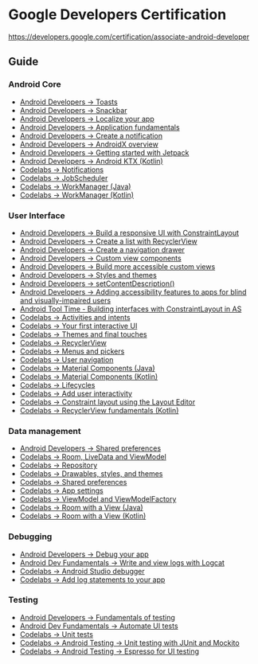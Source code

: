 # Google Developers Certification

https://developers.google.com/certification/associate-android-developer

## Guide

### Android Core

<ul>
<li><a href="https://developer.android.com/guide/topics/ui/notifiers/toasts" class="gc-analytics-event" data-category="Associate-Android-Developer-study_guide-android_core" data-label="goto-article-toasts">Android Developers -&gt; Toasts</a></li>
<li><a href="https://developer.android.com/reference/android/support/design/widget/Snackbar" class="gc-analytics-event" data-category="Associate-Android-Developer-study_guide-android_core" data-label="goto-reference-snackbar">Android Developers -&gt; Snackbar</a></li>
<li><a href="https://developer.android.com/guide/topics/resources/localization" class="gc-analytics-event" data-category="Associate-Android-Developer-study_guide-android_core" data-label="goto-article-localize">Android Developers -&gt; Localize your app</a></li>
<li><a href="https://developer.android.com/guide/components/fundamentals" class="gc-analytics-event" data-category="Associate-Android-Developer-study_guide-android_core" data-label="goto-article-fundamentals">Android Developers -&gt; Application fundamentals</a></li>
<li><a href="https://developer.android.com/training/notify-user/build-notification" class="gc-analytics-event" data-category="Associate-Android-Developer-study_guide-android_core" data-label="goto-article-notifications">Android Developers -&gt; Create a notification</a></li>
<li><a href="https://developer.android.com/jetpack/androidx" class="gc-analytics-event" data-category="Associate-Android-Developer-study_guide-android_core" data-label="goto-article-androidx">Android Developers -&gt; AndroidX overview</a></li>
<li><a href="https://developer.android.com/jetpack/docs/getting-started" class="gc-analytics-event" data-category="Associate-Android-Developer-study_guide-android_core" data-label="goto-article-jetpack">Android Developers -&gt; Getting started with Jetpack</a></li>
<li><a href="https://developer.android.com/kotlin/ktx" class="gc-analytics-event" data-category="Associate-Android-Developer-study_guide-android_core" data-label="goto-article-kotlin_extensions">Android Developers -&gt; Android KTX (Kotlin)</a></li>
<li><a href="https://codelabs.developers.google.com/codelabs/android-training-notifications/index.html#0" class="gc-analytics-event" data-category="Associate-Android-Developer-study_guide-android_core" data-label="goto-codelab-notifications">Codelabs -&gt; Notifications</a></li>
<li><a href="https://codelabs.developers.google.com/codelabs/android-training-job-scheduler/index.html#0" class="gc-analytics-event" data-category="Associate-Android-Developer-study_guide-android_core" data-label="goto-codelab-jobscheduler">Codelabs -&gt; JobScheduler</a></li>
<li><a href="https://codelabs.developers.google.com/codelabs/android-workmanager/index.html#0" class="gc-analytics-event" data-category="Associate-Android-Developer-study_guide-android_core" data-label="goto-codelab-workmanager-java">Codelabs -&gt; WorkManager (Java)</a></li>
<li><a href="https://codelabs.developers.google.com/codelabs/android-workmanager-kt/index.html#0" class="gc-analytics-event" data-category="Associate-Android-Developer-study_guide-android_core" data-label="goto-codelab-workmanager-kotlin">Codelabs -&gt; WorkManager (Kotlin)</a></li>
</ul>

### User Interface

<ul>
<li><a href="https://developer.android.com/training/constraint-layout/" class="gc-analytics-event" data-category="Associate-Android-Developer-study_guide-user_interface" data-label="goto-article-responsive-ui-constraintlayout">Android Developers -&gt; Build a responsive UI with ConstraintLayout</a></li>
<li><a href="https://developer.android.com/guide/topics/ui/layout/recyclerview" class="gc-analytics-event" data-category="Associate-Android-Developer-study_guide-user_interface" data-label="goto-article-list_recyclerview">Android Developers -&gt; Create a list with RecyclerView</a></li>
<li><a href="https://developer.android.com/training/implementing-navigation/nav-drawer" class="gc-analytics-event" data-category="Associate-Android-Developer-study_guide-user_interface" data-label="goto-article-navigation_drawer">Android Developers -&gt; Create a navigation drawer</a></li>
<li><a href="https://developer.android.com/guide/topics/ui/custom-components" class="gc-analytics-event" data-category="Associate-Android-Developer-study_guide-user_interface" data-label="goto-article-custom_view_components">Android Developers -&gt; Custom view components</a></li>
<li><a href="https://developer.android.com/guide/topics/ui/accessibility/custom-views" class="gc-analytics-event" data-category="Associate-Android-Developer-study_guide-user_interface" data-label="goto-article-accessible_custom_views">Android Developers -&gt; Build more accessible custom views</a></li>
<li><a href="https://developer.android.com/guide/topics/ui/look-and-feel/themes" class="gc-analytics-event" data-category="Associate-Android-Developer-study_guide-user_interface" data-label="goto-article-styles_themes">Android Developers -&gt; Styles and themes</a></li>
<li><a href="https://developer.android.com/reference/android/view/View#setContentDescription(java.lang.CharSequence)" class="gc-analytics-event" data-category="Associate-Android-Developer-study_guide-user_interface" data-label="goto-reference-setcontentdescription">Android Developers -&gt; setContentDescription()</a></li>
<li><a href="https://www.youtube.com/watch?v=1by5J7c5Vz4" class="gc-analytics-event" data-category="Associate-Android-Developer-study_guide-user_interface" data-label="goto-video-accessibility_features_blind_users">Android Developers -&gt; Adding accessibility features to apps for blind and visually-impaired users</a></li>
<li><a href="https://www.youtube.com/watch?v=XamMbnzI5vE" class="gc-analytics-event" data-category="Associate-Android-Developer-study_guide-user_interface" data-label="goto-video-interfaces_constraintlayout">Android Tool Time - Building interfaces with ConstraintLayout in AS</a></li>
<li><a href="https://codelabs.developers.google.com/codelabs/android-training-create-an-activity/index.html#0" class="gc-analytics-event" data-category="Associate-Android-Developer-study_guide-user_interface" data-label="goto-codelab-activities_intents">Codelabs -&gt; Activities and intents</a></li>
<li><a href="https://codelabs.developers.google.com/codelabs/android-training-layout-editor-part-a/index.html#0" class="gc-analytics-event" data-category="Associate-Android-Developer-study_guide-user_interface" data-label="goto-codelab-interactive_ui">Codelabs -&gt; Your first interactive UI</a></li>
<li><a href="https://codelabs.developers.google.com/codelabs/android-training-drawables-styles-and-themes/index.html#0" class="gc-analytics-event" data-category="Associate-Android-Developer-study_guide-user_interface" data-label="goto-codelab-themes_final_touches">Codelabs -&gt; Themes and final touches</a></li>
<li><a href="https://codelabs.developers.google.com/codelabs/android-training-create-recycler-view/index.html#0" class="gc-analytics-event" data-category="Associate-Android-Developer-study_guide-user_interface" data-label="goto-codelab-recyclerview">Codelabs -&gt; RecyclerView</a></li>
<li><a href="https://codelabs.developers.google.com/codelabs/android-training-menus-and-pickers/index.html#0" class="gc-analytics-event" data-category="Associate-Android-Developer-study_guide-user_interface" data-label="goto-codelab-menus_pickers">Codelabs -&gt; Menus and pickers</a></li>
<li><a href="https://codelabs.developers.google.com/codelabs/android-training-provide-user-navigation/index.html#0" class="gc-analytics-event" data-category="Associate-Android-Developer-study_guide-user_interface" data-label="goto-codelab-user_navigation">Codelabs -&gt; User navigation</a></li>
<li><a href="https://codelabs.developers.google.com/codelabs/mdc-101-java/index.html#0" class="gc-analytics-event" data-category="Associate-Android-Developer-study_guide-user_interface" data-label="goto-codelab-material_components-java">Codelabs -&gt; Material Components (Java)</a></li>
<li><a href="https://codelabs.developers.google.com/codelabs/mdc-101-kotlin/index.html#0" class="gc-analytics-event" data-category="Associate-Android-Developer-study_guide-user_interface" data-label="goto-codelab-material_components-kotlin">Codelabs -&gt; Material Components (Kotlin)</a></li>
<li><a href="https://codelabs.developers.google.com/codelabs/kotlin-android-training-lifecycles-logging/index.html#0" class="gc-analytics-event" data-category="Associate-Android-Developer-study_guide-user_interface" data-label="goto-codelab-lifecycles">Codelabs -&gt; Lifecycles</a></li>
<li><a href="https://codelabs.developers.google.com/codelabs/kotlin-android-training-constraint-layout/index.html#0" class="gc-analytics-event" data-category="Associate-Android-Developer-study_guide-user_interface" data-label="goto-codelab-user_interactivity">Codelabs -&gt; Add user interactivity</a></li>
<li><a href="https://codelabs.developers.google.com/codelabs/kotlin-android-training-interactivity/index.html#0" class="gc-analytics-event" data-category="Associate-Android-Developer-study_guide-user_interface" data-label="goto-codelab-constraint_layout_editor">Codelabs -&gt; Constraint layout using the Layout Editor</a></li>
<li><a href="https://codelabs.developers.google.com/codelabs/kotlin-android-training-recyclerview-fundamentals/index.html#0" class="gc-analytics-event" data-category="Associate-Android-Developer-study_guide-user_interface" data-label="goto-codelab-recyclerview-kotlin">Codelabs -&gt; RecyclerView fundamentals (Kotlin)</a></li>
</ul>

### Data management

<ul>
<li><a href="https://developer.android.com/training/data-storage/shared-preferences" class="gc-analytics-event" data-category="Associate-Android-Developer-study_guide-data_management" data-label="goto-reference-sharedpreferences_editor">Android Developers -&gt; Shared preferences</a></li>
<li><a href="https://codelabs.developers.google.com/codelabs/android-training-livedata-viewmodel/index.html#0" class="gc-analytics-event" data-category="Associate-Android-Developer-study_guide-data_management" data-label="goto-codelab-room_livedata_viewmodel">Codelabs -&gt; Room, LiveData and ViewModel</a></li>
<li><a href="https://codelabs.developers.google.com/codelabs/android-training-livedata-viewmodel/index.html#0" class="gc-analytics-event" data-category="Associate-Android-Developer-study_guide-data_management" data-label="goto-codelab-repository">Codelabs -&gt; Repository</a></li>
<li><a href="https://codelabs.developers.google.com/codelabs/android-training-drawables-styles-and-themes/index.html#0" class="gc-analytics-event" data-category="Associate-Android-Developer-study_guide-data_management" data-label="goto-codelab-drawables_styles_themes">Codelabs -&gt; Drawables, styles, and themes</a></li>
<li><a href="https://codelabs.developers.google.com/codelabs/android-training-shared-preferences/index.html#0" class="gc-analytics-event" data-category="Associate-Android-Developer-study_guide-data_management" data-label="goto-codelab-shared_preferences">Codelabs -&gt; Shared preferences</a></li>
<li><a href="https://codelabs.developers.google.com/codelabs/android-training-adding-settings-to-app/index.html#0" class="gc-analytics-event" data-category="Associate-Android-Developer-study_guide-data_management" data-label="goto-codelab-app_settings">Codelabs -&gt; App settings</a></li>
<li><a href="https://codelabs.developers.google.com/codelabs/kotlin-android-training-view-model/index.html#0" class="gc-analytics-event" data-category="Associate-Android-Developer-study_guide-data_management" data-label="goto-codelab-viewmodel_viewmodelfactory">Codelabs -&gt; ViewModel and ViewModelFactory</a></li>
<li><a href="https://codelabs.developers.google.com/codelabs/android-room-with-a-view/index.html#0" class="gc-analytics-event" data-category="Associate-Android-Developer-study_guide-data_management" data-label="goto-codelab-room_view-java">Codelabs -&gt; Room with a View (Java)</a></li>
<li><a href="https://codelabs.developers.google.com/codelabs/android-room-with-a-view-kotlin/index.html#0" class="gc-analytics-event" data-category="Associate-Android-Developer-study_guide-data_management" data-label="goto-codelab-room_view-kotlin">Codelabs -&gt; Room with a View (Kotlin)</a></li>
</ul>

### Debugging

<ul>
<li><a href="https://developer.android.com/studio/debug/" class="gc-analytics-event" data-category="Associate-Android-Developer-study_guide-debugging" data-label="goto-article-debug">Android Developers -&gt; Debug your app</a></li>
<li><a href="https://developer.android.com/studio/debug/am-logcat" class="gc-analytics-event" data-category="Associate-Android-Developer-study_guide-debugging" data-label="goto-article-logcat">Android Dev Fundamentals -&gt; Write and view logs with Logcat</a></li>
<li><a href="https://codelabs.developers.google.com/codelabs/android-training-using-debugger/index.html#0" class="gc-analytics-event" data-category="Associate-Android-Developer-study_guide-debugging" data-label="goto-codelab-android_studio_debugger">Codelabs -&gt; Android Studio debugger</a></li>
<li><a href="https://codelabs.developers.google.com/codelabs/android-training-hello-world/index.html#7" class="gc-analytics-event" data-category="Associate-Android-Developer-study_guide-debugging" data-label="goto-codelab-log_statements">Codelabs -&gt; Add log statements to your app</a></li>
</ul>

### Testing

<ul>
<li><a href="https://developer.android.com/training/testing/fundamentals" class="gc-analytics-event" data-category="Associate-Android-Developer-study_guide-testing" data-label="goto-article-testing_fundamentals">Android Developers -&gt; Fundamentals of testing</a></li>
<li><a href="https://developer.android.com/training/testing/ui-testing/" class="gc-analytics-event" data-category="Associate-Android-Developer-study_guide-testing" data-label="goto-article-automate_ui_tests">Android Dev Fundamentals -&gt; Automate UI tests</a></li>
<li><a href="https://codelabs.developers.google.com/codelabs/android-training-unit-tests/index.html#0" class="gc-analytics-event" data-category="Associate-Android-Developer-study_guide-testing" data-label="goto-codelab-unit_tests">Codelabs -&gt; Unit tests</a></li>
<li><a href="https://codelabs.developers.google.com/codelabs/android-testing/index.html#0" class="gc-analytics-event" data-category="Associate-Android-Developer-study_guide-testing" data-label="goto-codelab-android_testing-junit_mockito">Codelabs -&gt; Android Testing -&gt; Unit testing with JUnit and Mockito</a></li>
<li><a href="https://codelabs.developers.google.com/codelabs/android-training-espresso-for-ui-testing/index.html#0" class="gc-analytics-event" data-category="Associate-Android-Developer-study_guide-testing" data-label="goto-codelab-android_testing-espresso_ui_testing">Codelabs -&gt; Android Testing -&gt; Espresso for UI testing</a></li>
</ul>
